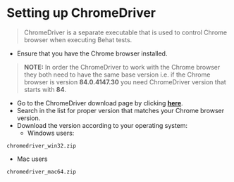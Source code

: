 # Setting up ChromeDriver
> ChromeDriver is a separate executable that is used to control Chrome browser when executing Behat tests.
* Ensure that you have the Chrome browser installed.
> **NOTE:** In order the ChromeDriver to work with the Chrome browser they both need to have the same base version i.e. if the Chrome browser is version **84.0.4147.30** you need ChromeDriver version that starts with **84**.
* Go to the ChromeDriver download page by clicking [**here**](https://chromedriver.chromium.org/downloads). 
* Search in the list for proper version that matches your Chrome browser version.
* Download the version according to your operating system:
  - Windows users:
```
chromedriver_win32.zip
```
  - Mac users
```
chromedriver_mac64.zip
```
